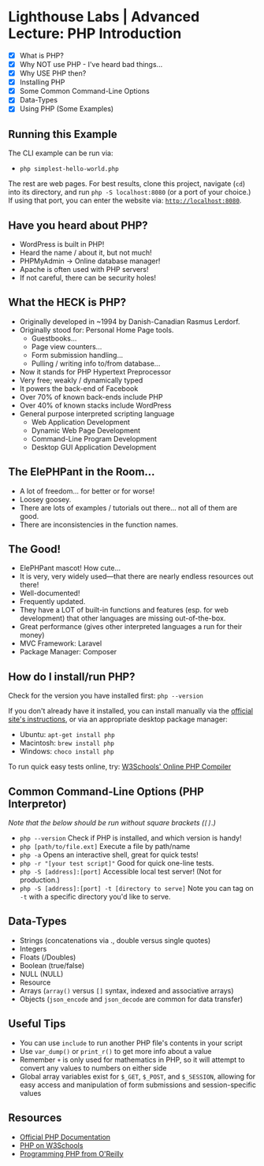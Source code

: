 # Lighthouse Labs | Advanced Lecture: PHP Introduction

* [X] What is PHP?
* [X] Why NOT use PHP - I've heard bad things...
* [X] Why USE PHP then?
* [X] Installing PHP
* [X] Some Common Command-Line Options
* [X] Data-Types
* [X] Using PHP (Some Examples)

## Running this Example

The CLI example can be run via:

* `php simplest-hello-world.php`

The rest are web pages. For best results, clone this project, navigate (`cd`) into its directory, and run `php -S localhost:8080` (or a port of your choice.) If using that port, you can enter the website via: [`http://localhost:8080`](http://localhost:8080).

## Have you heard about PHP?

* WordPress is built in PHP!
* Heard the name / about it, but not much!
* PHPMyAdmin -> Online database manager!
* Apache is often used with PHP servers!
* If not careful, there can be security holes!

## What the HECK is PHP?

* Originally developed in ~1994 by Danish-Canadian Rasmus Lerdorf.
* Originally stood for: Personal Home Page tools.
    * Guestbooks...
    * Page view counters...
    * Form submission handling...
    * Pulling / writing info to/from database...
* Now it stands for PHP Hypertext Preprocessor
* Very free; weakly / dynamically typed
* It powers the back-end of Facebook
* Over 70% of known back-ends include PHP
* Over 40% of known stacks include WordPress
* General purpose interpreted scripting language
    * Web Application Development
    * Dynamic Web Page Development
    * Command-Line Program Development
    * Desktop GUI Application Development

## The ElePHPant in the Room...

* A lot of freedom... for better or for worse!
* Loosey goosey.
* There are lots of examples / tutorials out there... not all of them are good.
* There are inconsistencies in the function names.

## The Good!

* ElePHPant mascot! How cute...
* It is very, very widely used—that there are nearly endless resources out there!
* Well-documented!
* Frequently updated.
* They have a LOT of built-in functions and features (esp. for web development) that other languages are missing out-of-the-box.
* Great performance (gives other interpreted languages a run for their money)
* MVC Framework: Laravel
* Package Manager: Composer

## How do I install/run PHP?

Check for the version you have installed first: `php --version`

If you don't already have it installed, you can install manually via the [official site's instructions](https://www.php.net/manual/en/install.php), or via an appropriate desktop package manager:

* Ubuntu: `apt-get install php`
* Macintosh: `brew install php`
* Windows: `choco install php`

To run quick easy tests online, try:
[W3Schools' Online PHP Compiler](https://www.w3schools.com/php/php_compiler.asp)

## Common Command-Line Options (PHP Interpretor)

*Note that the below should be run without square brackets (`[]`.)*

* `php --version` Check if PHP is installed, and which version is handy!
* `php [path/to/file.ext]` Execute a file by path/name
* `php -a` Opens an interactive shell, great for quick tests!
* `php -r "[your test script]"` Good for quick one-line tests.
* `php -S [address]:[port]` Accessible local test server! (Not for production.)
* `php -S [address]:[port] -t [directory to serve]` Note you can tag on `-t` with a specific directory you'd like to serve.

## Data-Types

* Strings (concatenations via ., double versus single quotes)
* Integers
* Floats (/Doubles)
* Boolean (true/false)
* NULL (NULL)
* Resource
* Arrays (`array()` versus `[]` syntax, indexed and associative arrays)
* Objects (`json_encode` and `json_decode` are common for data transfer)

## Useful Tips

* You can use `include` to run another PHP file's contents in your script
* Use `var_dump()` or `print_r()` to get more info about a value
* Remember `+` is only used for mathematics in PHP, so it will attempt to convert any values to numbers on either side
* Global array variables exist for `$_GET`, `$_POST`, and `$_SESSION`, allowing for easy access and manipulation of form submissions and session-specific values

## Resources

* [Official PHP Documentation](https://PHP.net/)
* [PHP on W3Schools](https://www.w3schools.com/php/default.asp)
* [Programming PHP from O'Reilly](https://www.oreilly.com/library/view/programming-php-4th/9781492054122/)
